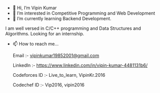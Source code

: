 - 👋 Hi, I’m Vipin Kumar
- 👀 I’m interested in Competitive Programming and Web Development 
- 🌱 I’m currently learning Backend Development.

I am well versed in C/C++ programming and Data Structures and Algorithms.
Looking for an internship.

- 📫 How to reach me...

    Email :- vipinkumar19852001@gmail.com
    
    LinkedIn :- https://www.linkedin.com/in/vipin-kumar-4481131b6/
    
    Codeforces ID :- Live_to_learn, VipinKr.2016
    
    Codechef ID :- Vip2016, vipin2016
    

<!---
Vip2016-0/Vip2016-0 is a ✨ special ✨ repository because its `README.md` (this file) appears on your GitHub profile.
You can click the Preview link to take a look at your changes.
--->
